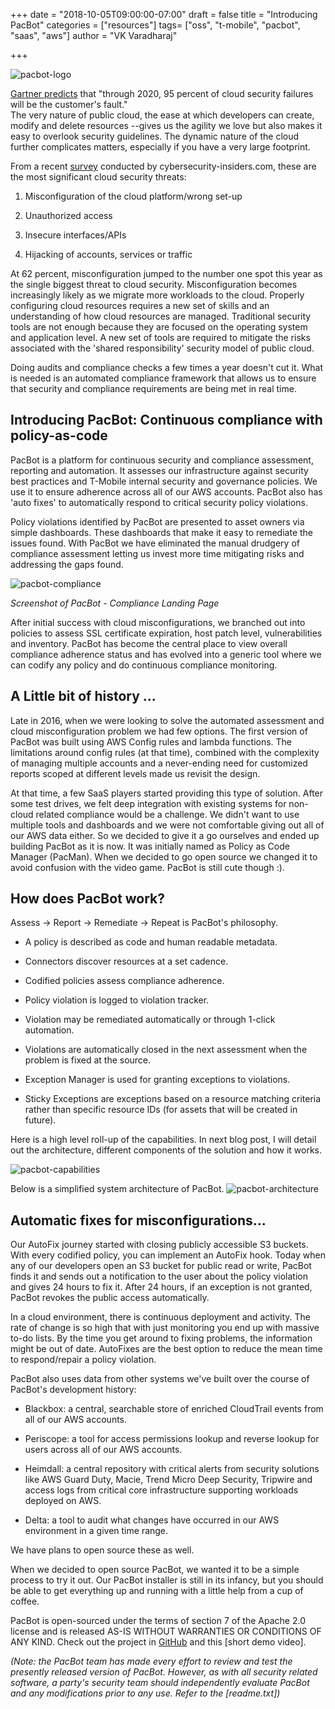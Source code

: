 +++
date = "2018-10-05T09:00:00-07:00"
draft = false
title = "Introducing PacBot"
categories = ["resources"]
tags= ["oss", "t-mobile", "pacbot", "saas", "aws"]
author = "VK Varadharaj"

+++

![pacbot-logo](/blog/introducing-pacbot/logo.png#center)

[Gartner
predicts](https://www.gartner.com/smarterwithgartner/why-cloud-security-is-everyones-business)
that "through 2020, 95 percent of cloud security failures will be the
customer's fault."      
The very nature of public cloud, the ease at which developers can
create, modify and delete resources --gives us the agility we love but
also makes it easy to overlook security guidelines. The dynamic nature
of the cloud further complicates matters, especially if you have a very
large footprint.

From a recent
[survey](https://www.cybersecurity-insiders.com/portfolio/2018-cloud-security-report-download/)
conducted by cybersecurity-insiders.com,
these are the most significant cloud security threats:

1.  Misconfiguration of the cloud platform/wrong set-up

2.  Unauthorized access

3.  Insecure interfaces/APIs

4.  Hijacking of accounts, services or traffic

At 62 percent, misconfiguration jumped to the number one spot this year
as the single biggest threat to cloud security. Misconfiguration becomes
increasingly likely as we migrate more workloads to the cloud. Properly
configuring cloud resources requires a new set of skills and an
understanding of how cloud resources are managed. Traditional security
tools are not enough because they are focused on the operating system
and application level. A new set of tools are required to mitigate the
risks associated with the 'shared responsibility' security model of
public cloud.

Doing audits and compliance checks a few times a year doesn't cut it.
What is needed is an automated compliance framework that allows us to
ensure that security and compliance requirements are being met in real
time.  

## Introducing PacBot: Continuous compliance with policy-as-code

PacBot is a platform for continuous security and compliance assessment,
reporting and automation. It assesses our infrastructure against
security best practices and T-Mobile internal security and governance
policies. We use it to ensure adherence across all of our AWS accounts.
PacBot also has 'auto fixes' to automatically respond to critical
security policy violations.

Policy violations identified by PacBot are presented to asset owners via
simple dashboards. These dashboards that make it easy to remediate the
issues found. With PacBot we have eliminated the manual drudgery of
compliance assessment letting us invest more time mitigating risks and
addressing the gaps found.

![pacbot-compliance](/blog/introducing-pacbot/pacbot-compliance.png#center)

*Screenshot of PacBot - Compliance Landing Page*

After initial success with cloud misconfigurations, we branched out into
policies to assess SSL certificate expiration, host patch level,
vulnerabilities and inventory. PacBot has become the central place to
view overall compliance adherence status and has evolved into a generic
tool where we can codify any policy and do continuous compliance
monitoring.

## A Little bit of history ...

Late in 2016, when we were looking to solve the automated assessment and
cloud misconfiguration problem we had few options. The first version of
PacBot was built using AWS Config rules and lambda functions. The
limitations around config rules (at that time), combined with the
complexity of managing multiple accounts and a never-ending need for
customized reports scoped at different levels made us revisit the
design.

At that time, a few SaaS players started providing this type of
solution. After some test drives, we felt deep integration with existing
systems for non-cloud related compliance would be a challenge. We didn't
want to use multiple tools and dashboards and we were not comfortable
giving out all of our AWS data either. So we decided to give it a go
ourselves and ended up building PacBot as it is now. It was initially
named as Policy as Code Manager (PacMan). When we decided to go open
source we changed it to avoid confusion with the video game. PacBot is
still cute though :).

## How does PacBot work?

Assess -> Report -> Remediate -> Repeat is PacBot's philosophy.

-   A policy is described as code and human readable metadata.

-   Connectors discover resources at a set cadence.

-   Codified policies assess compliance adherence.

-   Policy violation is logged to violation tracker.

-   Violation may be remediated automatically or through 1-click automation.

-   Violations are automatically closed in the next assessment when the problem is fixed at the source.

-   Exception Manager is used for granting exceptions to violations.

-   Sticky Exceptions are exceptions based on a resource matching criteria rather than specific resource IDs (for assets that will be created in future).

Here is a high level roll-up of the capabilities. In next blog post, I
will detail out the architecture, different components of the solution
and how it works.

![pacbot-capabilities](/blog/introducing-pacbot/capabilities.png#center)

Below is a simplified system architecture of PacBot.
![pacbot-architecture](/blog/introducing-pacbot/architecture.png#center)

## Automatic fixes for misconfigurations...

Our AutoFix journey started with closing publicly accessible S3 buckets.
With every codified policy, you can implement an AutoFix hook. Today
when any of our developers open an S3 bucket for public read or write,
PacBot finds it and sends out a notification to the user about the
policy violation and gives 24 hours to fix it. After 24 hours, if an
exception is not granted, PacBot revokes the public access
automatically.

In a cloud environment, there is continuous deployment and activity. The
rate of change is so high that with just monitoring you end up with
massive to-do lists. By the time you get around to fixing problems, the
information might be out of date. AutoFixes are the best option to
reduce the mean time to respond/repair a policy violation.

PacBot also uses data from other systems we've built over the course of
PacBot's development history:

-   Blackbox: a central, searchable store of enriched CloudTrail events from all of our AWS accounts.

-   Periscope: a tool for access permissions lookup and reverse lookup for users across all of our AWS accounts.

-   Heimdall: a central repository with critical alerts from security solutions like AWS Guard Duty, Macie, Trend Micro Deep Security, Tripwire and access logs from critical core infrastructure supporting workloads deployed on AWS.

-   Delta: a tool to audit what changes have occurred in our AWS environment in a given time range.

We have plans to open source these as well.

When we decided to open source PacBot, we wanted it to be a simple
process to try it out. Our PacBot installer is still in its infancy, but
you should be able to get everything up and running with a little help
from a cup of coffee.

PacBot is open-sourced under the terms of section 7 of the Apache 2.0
license and is released AS-IS WITHOUT WARRANTIES OR CONDITIONS OF ANY
KIND. Check out the project in
[GitHub](https://github.com/tmobile/pacbot) and this
[short demo video].

*(Note: the PacBot team has made every effort to review and test the
presently released version of PacBot. However, as with all security
related software, a party's security team should independently evaluate
PacBot and any modifications prior to any use. Refer to the
[readme.txt])*
